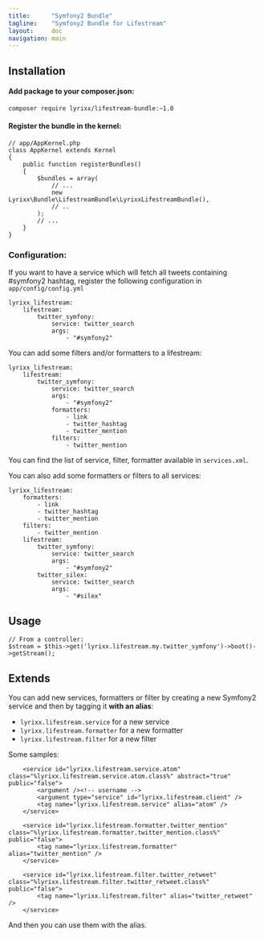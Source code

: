 ```yaml
---
title:      "Symfony2 Bundle"
tagline:    "Symfony2 Bundle for Lifestream"
layout:     doc
navigation: main
---
```


Installation
------------

#### Add package to your composer.json:

    composer require lyrixx/lifestream-bundle:~1.0

#### Register the bundle in the kernel:

    // app/AppKernel.php
    class AppKernel extends Kernel
    {
        public function registerBundles()
        {
            $bundles = array(
                // ...
                new Lyrixx\Bundle\LifestreamBundle\LyrixxLifestreamBundle(),
                // ..
            );
            // ...
        }
    }

### Configuration:

If you want to have a service which will fetch all tweets containing #symfony2
hashtag, register the following configuration in `app/config/config.yml`

    lyrixx_lifestream:
        lifestream:
            twitter_symfony:
                service: twitter_search
                args:
                    - "#symfony2"

You can add some filters and/or formatters to a lifestream:

    lyrixx_lifestream:
        lifestream:
            twitter_symfony:
                service: twitter_search
                args:
                    - "#symfony2"
                formatters:
                    - link
                    - twitter_hashtag
                    - twitter_mention
                filters:
                    - twitter_mention

You can find the list of service, filter, formatter available in `services.xml`.

You can also add some formatters or filters to all services:

    lyrixx_lifestream:
        formatters:
            - link
            - twitter_hashtag
            - twitter_mention
        filters:
            - twitter_mention
        lifestream:
            twitter_symfony:
                service: twitter_search
                args:
                    - "#symfony2"
            twitter_silex:
                service: twitter_search
                args:
                    - "#silex"

Usage
-----

    // From a controller:
    $stream = $this->get('lyrixx.lifestream.my.twitter_symfony')->boot()->getStream();

Extends
-------

You can add new services, formatters or filter by creating a new Symfony2
service and then by tagging it **with an alias**:

* `lyrixx.lifestream.service` for a new service
* `lyrixx.lifestream.formatter` for a new formatter
* `lyrixx.lifestream.filter` for a new filter

Some samples:

        <service id="lyrixx.lifestream.service.atom" class="%lyrixx.lifestream.service.atom.class%" abstract="true" public="false">
            <argument /><!-- username -->
            <argument type="service" id="lyrixx.lifestream.client" />
            <tag name="lyrixx.lifestream.service" alias="atom" />
        </service>

        <service id="lyrixx.lifestream.formatter.twitter_mention" class="%lyrixx.lifestream.formatter.twitter_mention.class%" public="false">
            <tag name="lyrixx.lifestream.formatter" alias="twitter_mention" />
        </service>

        <service id="lyrixx.lifestream.filter.twitter_retweet" class="%lyrixx.lifestream.filter.twitter_retweet.class%" public="false">
            <tag name="lyrixx.lifestream.filter" alias="twitter_retweet" />
        </service>

And then you can use them with the alias.
